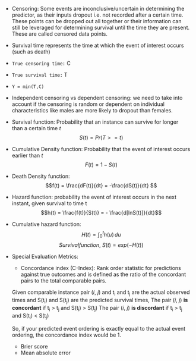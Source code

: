 - Censoring:
	Some events are inconclusive/uncertain in determining the predictor, as their inputs dropout i.e. not recorded after a certain time. These points can be dropped out all together or their information can still be leveraged for determining survival until the time they are present. These are called censored data points.

- Survival time represents the time at which the event of interest occurs (such as death)

- `True censoring time:` C

- `True survival time:` T

- `Y = min(T,C)`

- Independent censoring vs dependent censoring: we need to take into account if the censoring is random or dependent on individual characteristics like males are more likely to dropout than females.

- Survival function:
	Probability that an instance can survive for longer than a certain time *t*
	$$S(t) = Pr(T>=t)$$

- Cumulative Density function:
	Probability that the event of interest occurs earlier than *t*
	$$ F(t) = 1 - S(t)$$

- Death Density function:
	$$f(t) = \frac{dF(t)}{dt} = -\frac{dS(t)}{dt} $$

- Hazard function:
	probability the event of interest occurs in the next instant, given survival to time t
	$$h(t) = \frac{f(t)}{S(t)} = - \frac{d[lnS(t)]}{dt}$$

- Cumulative hazard function:
	$$ H(t) =\int_0^t h(u) \,du $$
	 $$ Survival function,\: S(t) = exp(-H(t))$$

- Special Evaluation Metrics:
	- Concordance index (C-Index):
		Rank order statistic for predictions against true outcomes and is defined as the ratio of the concordant pairs to the total comparable pairs.
	 
	 Given comparable instance pair (*i*, *j*) and t<sub>i</sub> and t<sub>j</sub> are the actual observed times and S(t<sub>i</sub>) and S(t<sub>j</sub>) are the predicted survival times,
	 The pair (*i*, *j*) **is concordant** if t<sub>i</sub> > t<sub>j</sub> and S(t<sub>i</sub>) > S(t<sub>j</sub>)
	 The pair (*i*, *j*) **is discordant** if t<sub>i</sub> > t<sub>j</sub> and S(t<sub>i</sub>) < S(t<sub>j</sub>)
	 
	 So, if your predicted event ordering is exactly equal to the actual event ordering, the concordance index would be 1.	
	
	- Brier score
	- Mean absolute error